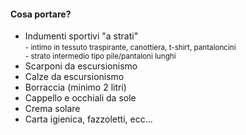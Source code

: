 #### Cosa portare?

<ul>
    <li>
        Indumenti sportivi "a strati"<br>
        <small>
            - intimo in tessuto traspirante, canottiera, t-shirt, pantaloncini<br>
            - strato intermedio tipo pile/pantaloni lunghi
        </small>
    </li>
    <li>
        Scarponi da escursionismo
    </li>
    <li>
        Calze da escursionismo
    </li>
    <li>
        Borraccia (minimo 2 litri)
    </li>
    <li>
        Cappello e occhiali da sole
    </li>
    <li>
        Crema solare
    </li>
    <li>
        Carta igienica, fazzoletti, ecc...
    </li>
</ul>
